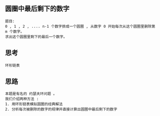 ## 圆圈中最后剩下的数字
    题目: 
    0 , 1 , 2 , .... n-1 个数字排成一个圆圈 , 从数字 0 开始每次从这个圆圈里删除第 m 个数字。
    求出这个圆圈里剩下的最后一个数字。

## 思考
    环形链表

## 思路
    本题是有名的 约瑟夫环问题 。
    我们介绍两种方法 :
    1. 用环形链表模拟圆圈的经典解法
    2. 分析每次被删除的数字的规律并直接计算出圆圈中最后剩下的数字